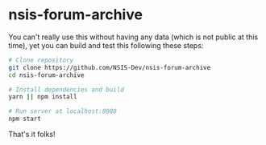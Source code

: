 # nsis-forum-archive

You can't really use this without having any data (which is not public at this time), yet you can build and test this following these steps:

```sh
# Clone repository
git clone https://github.com/NSIS-Dev/nsis-forum-archive
cd nsis-forum-archive

# Install dependencies and build
yarn || npm install

# Run server at localhost:8080
npm start
```

That's it folks!
